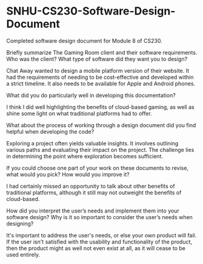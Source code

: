 # SNHU-CS230-Software-Design-Document
Completed software design document for Module 8 of CS230.

Briefly summarize The Gaming Room client and their software requirements. Who was the client? What type of software did they want you to design?

Chat Away wanted to design a mobile platform version of their website. It had the requirements of needing to be cost-effective and developed within a strict timeline. It also needs to be available for Apple and Android phones.

What did you do particularly well in developing this documentation?

I think I did well highlighting the benefits of cloud-based gaming, as well as shine some light on what traditional platforms had to offer.

What about the process of working through a design document did you find helpful when developing the code?

Exploring a project often yields valuable insights. It involves outlining various paths and evaluating their impact on the project. The challenge lies in determining the point where exploration becomes sufficient.

If you could choose one part of your work on these documents to revise, what would you pick? How would you improve it?

I had certainly missed an opportunity to talk about other benefits of traditional platforms, although it still may not outweight the benefits of cloud-based.

How did you interpret the user’s needs and implement them into your software design? Why is it so important to consider the user’s needs when designing?

It's important to address the user's needs, or else your own product will fail. If the user isn't satisfied with the usability and functionality of the product, then the product might as well not even exist at all, as it will cease to be used entirely.
